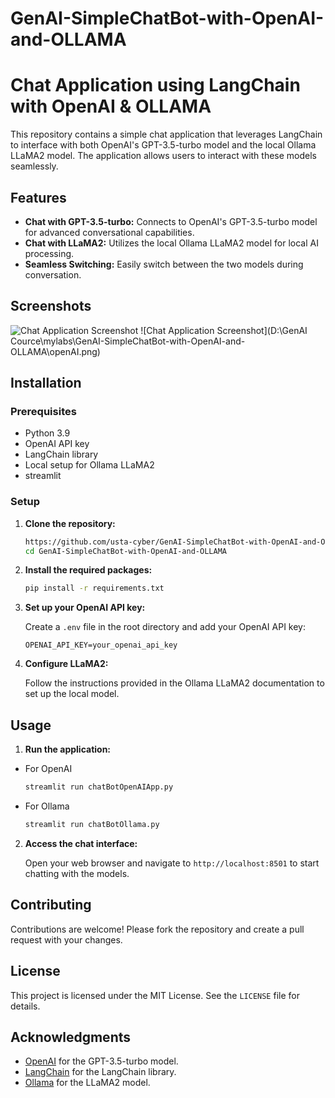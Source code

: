 # GenAI-SimpleChatBot-with-OpenAI-and-OLLAMA

# Chat Application using LangChain with OpenAI & OLLAMA

This repository contains a simple chat application that leverages LangChain to interface with both OpenAI's GPT-3.5-turbo model and the local Ollama LLaMA2 model. The application allows users to interact with these models seamlessly.

## Features

- **Chat with GPT-3.5-turbo:** Connects to OpenAI's GPT-3.5-turbo model for advanced conversational capabilities.
- **Chat with LLaMA2:** Utilizes the local Ollama LLaMA2 model for local AI processing.
- **Seamless Switching:** Easily switch between the two models during conversation.

## Screenshots


![Chat Application Screenshot](<img width="925" alt="ollama" src="https://github.com/user-attachments/assets/59a948fb-7958-47fe-8101-e0de72e16222">)
![Chat Application Screenshot](D:\GenAI Cource\mylabs\GenAI-SimpleChatBot-with-OpenAI-and-OLLAMA\openAI.png)


## Installation

### Prerequisites

- Python 3.9
- OpenAI API key
- LangChain library
- Local setup for Ollama LLaMA2
- streamlit

### Setup

1. **Clone the repository:**
   ```bash
   https://github.com/usta-cyber/GenAI-SimpleChatBot-with-OpenAI-and-OLLAMA.git
   cd GenAI-SimpleChatBot-with-OpenAI-and-OLLAMA
   ```

2. **Install the required packages:**
   ```bash
   pip install -r requirements.txt
   ```

3. **Set up your OpenAI API key:**

   Create a `.env` file in the root directory and add your OpenAI API key:
   ```env
   OPENAI_API_KEY=your_openai_api_key
   ```

4. **Configure LLaMA2:**

   Follow the instructions provided in the Ollama LLaMA2 documentation to set up the local model.

## Usage

1. **Run the application:**
- For OpenAI
   ```bash
   streamlit run chatBotOpenAIApp.py
   ```
- For Ollama
   ```bash
   streamlit run chatBotOllama.py
   ```
2. **Access the chat interface:**

   Open your web browser and navigate to `http://localhost:8501` to start chatting with the models.


## Contributing

Contributions are welcome! Please fork the repository and create a pull request with your changes.

## License

This project is licensed under the MIT License. See the `LICENSE` file for details.

## Acknowledgments

- [OpenAI](https://openai.com) for the GPT-3.5-turbo model.
- [LangChain](https://github.com/langchain/langchain) for the LangChain library.
- [Ollama](https://ollama.com) for the LLaMA2 model.
